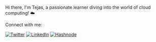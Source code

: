 Hi there, I'm Tejas, a passionate learner diving into the world of cloud computing! ☁️

Connect with me:

[![Twitter](https://img.shields.io/badge/twitter-%2300acee.svg?&style=for-the-badge&logo=twitter&logoColor=white)](https://twitter.com/tejasvtwts)
[![LinkedIn](https://img.shields.io/badge/linkedin-%231E77B5.svg?&style=for-the-badge&logo=linkedin&logoColor=white)](https://www.linkedin.com/in/say-hello-to-tejas)
[![Hashnode](https://img.shields.io/badge/hashnode-%232962FF.svg?&style=for-the-badge&logo=hashnode&logoColor=white)](https://hashnode.com/@tejasv)
